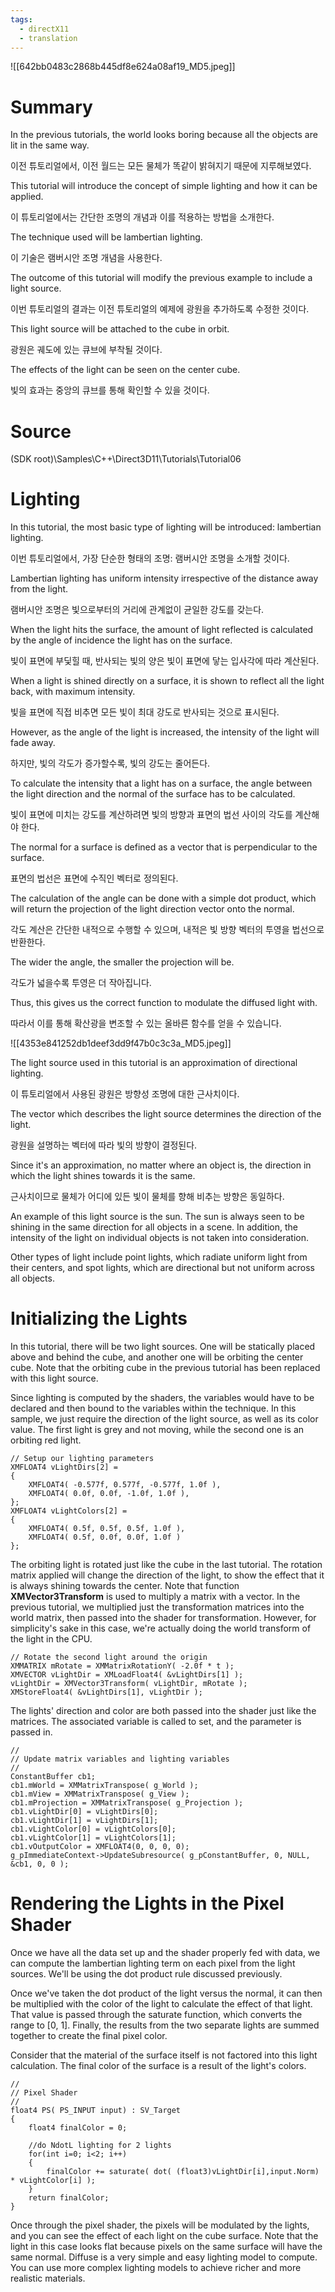 ```yaml
---
tags:
  - directX11
  - translation
---
```

![[642bb0483c2868b445df8e624a08af19_MD5.jpeg]]

# Summary

In the previous tutorials, the world looks boring because all the objects are lit in the same way.

이전 튜토리얼에서, 이전 월드는 모든 물체가 똑같이 밝혀지기 때문에 지루해보였다.

This tutorial will introduce the concept of simple lighting and how it can be applied.

이 튜토리얼에서는 간단한 조명의 개념과 이를 적용하는 방법을 소개한다.

The technique used will be lambertian lighting.

이 기술은 램버시안 조명 개념을 사용한다.

The outcome of this tutorial will modify the previous example to include a light source.

이번 튜토리얼의 결과는 이전 튜토리얼의 예제에 광원을 추가하도록 수정한 것이다.

This light source will be attached to the cube in orbit.

광원은 궤도에 있는 큐브에 부착될 것이다.

The effects of the light can be seen on the center cube.

빛의 효과는 중앙의 큐브를 통해 확인할 수 있을 것이다.
# Source

(SDK root)\Samples\C++\Direct3D11\Tutorials\Tutorial06

# Lighting

In this tutorial, the most basic type of lighting will be introduced: lambertian lighting.

이번 튜토리얼에서, 가장 단순한 형태의 조명: 램버시안 조명을 소개할 것이다.

Lambertian lighting has uniform intensity irrespective of the distance away from the light.

램버시안 조명은 빛으로부터의 거리에 관계없이 균일한 강도를 갖는다.

When the light hits the surface, the amount of light reflected is calculated by the angle of incidence the light has on the surface.

빛이 표면에 부딫힐 때, 반사되는 빛의 양은 빛이 표면에 닿는 입사각에 따라 계산된다.

When a light is shined directly on a surface, it is shown to reflect all the light back, with maximum intensity.

빛을 표면에 직접 비추면 모든 빛이 최대 강도로 반사되는 것으로 표시된다.

However, as the angle of the light is increased, the intensity of the light will fade away.

하지만, 빛의 각도가 증가할수록, 빛의 강도는 줄어든다.

To calculate the intensity that a light has on a surface, the angle between the light direction and the normal of the surface has to be calculated.

빛이 표면에 미치는 강도를 계산하려면 빛의 방향과 표면의 법선 사이의 각도를 계산해야 한다. 

The normal for a surface is defined as a vector that is perpendicular to the surface.

표면의 법선은 표면에 수직인 벡터로 정의된다. 

The calculation of the angle can be done with a simple dot product, which will return the projection of the light direction vector onto the normal.

각도 계산은 간단한 내적으로 수행할 수 있으며, 내적은 빛 방향 벡터의 투영을 법선으로 반환한다.

The wider the angle, the smaller the projection will be.

각도가 넓을수록 투영은 더 작아집니다.

Thus, this gives us the correct function to modulate the diffused light with.

 따라서 이를 통해 확산광을 변조할 수 있는 올바른 함수를 얻을 수 있습니다.

![[4353e841252db1deef3dd9f47b0c3c3a_MD5.jpeg]]

The light source used in this tutorial is an approximation of directional lighting.

이 튜토리얼에서 사용된 광원은 방향성 조명에 대한 근사치이다.

The vector which describes the light source determines the direction of the light.

광원을 설명하는 벡터에 따라 빛의 방향이 결정된다.

Since it's an approximation, no matter where an object is, the direction in which the light shines towards it is the same.

근사치이므로 물체가 어디에 있든 빛이 물체를 향해 비추는 방향은 동일하다.

An example of this light source is the sun. The sun is always seen to be shining in the same direction for all objects in a scene. In addition, the intensity of the light on individual objects is not taken into consideration.

Other types of light include point lights, which radiate uniform light from their centers, and spot lights, which are directional but not uniform across all objects.

# Initializing the Lights

In this tutorial, there will be two light sources. One will be statically placed above and behind the cube, and another one will be orbiting the center cube. Note that the orbiting cube in the previous tutorial has been replaced with this light source.

Since lighting is computed by the shaders, the variables would have to be declared and then bound to the variables within the technique. In this sample, we just require the direction of the light source, as well as its color value. The first light is grey and not moving, while the second one is an orbiting red light.

      
    // Setup our lighting parameters
    XMFLOAT4 vLightDirs[2] =
    {
        XMFLOAT4( -0.577f, 0.577f, -0.577f, 1.0f ),
        XMFLOAT4( 0.0f, 0.0f, -1.0f, 1.0f ),
    };
    XMFLOAT4 vLightColors[2] =
    {
        XMFLOAT4( 0.5f, 0.5f, 0.5f, 1.0f ),
        XMFLOAT4( 0.5f, 0.0f, 0.0f, 1.0f )
    };

The orbiting light is rotated just like the cube in the last tutorial. The rotation matrix applied will change the direction of the light, to show the effect that it is always shining towards the center. Note that function **XMVector3Transform** is used to multiply a matrix with a vector. In the previous tutorial, we multiplied just the transformation matrices into the world matrix, then passed into the shader for transformation. However, for simplicity's sake in this case, we're actually doing the world transform of the light in the CPU.

      
    // Rotate the second light around the origin
    XMMATRIX mRotate = XMMatrixRotationY( -2.0f * t );
    XMVECTOR vLightDir = XMLoadFloat4( &vLightDirs[1] );
    vLightDir = XMVector3Transform( vLightDir, mRotate );
    XMStoreFloat4( &vLightDirs[1], vLightDir );

The lights' direction and color are both passed into the shader just like the matrices. The associated variable is called to set, and the parameter is passed in.

      
    //
    // Update matrix variables and lighting variables
    //
    ConstantBuffer cb1;
    cb1.mWorld = XMMatrixTranspose( g_World );
    cb1.mView = XMMatrixTranspose( g_View );
    cb1.mProjection = XMMatrixTranspose( g_Projection );
    cb1.vLightDir[0] = vLightDirs[0];
    cb1.vLightDir[1] = vLightDirs[1];
    cb1.vLightColor[0] = vLightColors[0];
    cb1.vLightColor[1] = vLightColors[1];
    cb1.vOutputColor = XMFLOAT4(0, 0, 0, 0);
    g_pImmediateContext->UpdateSubresource( g_pConstantBuffer, 0, NULL, &cb1, 0, 0 );

# Rendering the Lights in the Pixel Shader

Once we have all the data set up and the shader properly fed with data, we can compute the lambertian lighting term on each pixel from the light sources. We'll be using the dot product rule discussed previously.

Once we've taken the dot product of the light versus the normal, it can then be multiplied with the color of the light to calculate the effect of that light. That value is passed through the saturate function, which converts the range to [0, 1]. Finally, the results from the two separate lights are summed together to create the final pixel color.

Consider that the material of the surface itself is not factored into this light calculation. The final color of the surface is a result of the light's colors.

      
    //
    // Pixel Shader
    //
    float4 PS( PS_INPUT input) : SV_Target
    {
        float4 finalColor = 0;
        
        //do NdotL lighting for 2 lights
        for(int i=0; i<2; i++)
        {
            finalColor += saturate( dot( (float3)vLightDir[i],input.Norm) * vLightColor[i] );
        }
        return finalColor;
    }

Once through the pixel shader, the pixels will be modulated by the lights, and you can see the effect of each light on the cube surface. Note that the light in this case looks flat because pixels on the same surface will have the same normal. Diffuse is a very simple and easy lighting model to compute. You can use more complex lighting models to achieve richer and more realistic materials.

